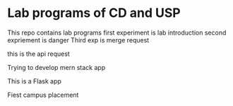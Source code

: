 # Lab programs of CD and USP
This repo contains lab programs
first experiment is lab introduction
second expriement is danger
Third exp is merge request

this is the api request

Trying to develop mern stack app

This is a Flask app

Fiest campus placement

